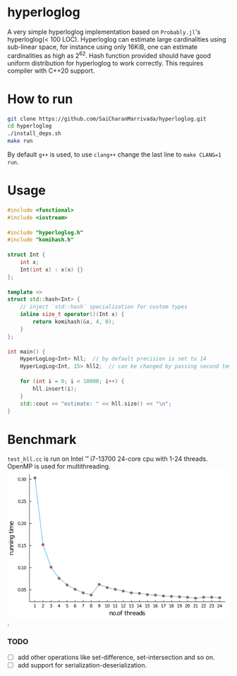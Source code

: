 # hyperloglog

A very simple hyperloglog implementation based on `Probably.jl`'s hyperloglog(<
100 LOC). Hyperloglog can estimate large cardinalities using sub-linear space,
for instance using only 16KiB, one can estimate cardinalities as high as
$2^{62}$. Hash function provided should have good uniform distribution for
hyperloglog to work correctly. This requires compiler with C++20 support.

# How to run

```bash
git clone https://github.com/SaiCharanMarrivada/hyperloglog.git
cd hyperloglog
./install_deps.sh
make run
```

By default `g++` is used, to use `clang++` change the last line to
`make CLANG=1 run`.

# Usage

```cpp
#include <functional>
#include <iostream>

#include "hyperloglog.h"
#include "komihash.h"

struct Int {
    int x;
    Int(int x) : x(x) {}
};

template <>
struct std::hash<Int> {
    // inject `std::hash` specialization for custom types
    inline size_t operator()(Int x) {
        return komihash(&x, 4, 0);
    }
};

int main() {
    HyperLogLog<Int> hll;  // by default precision is set to 14
    HyperLogLog<Int, 15> hll2;  // can be changed by passing second template parameter

    for (int i = 0; i < 10000; i++) {
        hll.insert(i);
    }
    std::cout << "estimate: " << hll.size() << "\n";
}
```

# Benchmark

`test_hll.cc` is run on Intel &trade; i7-13700 24-core cpu with 1-24 threads.
OpenMP is used for multithreading. ![](./running_times.png?raw=true).

### TODO

- [ ] add other operations like set-difference, set-intersection and so on.
- [ ] add support for serialization-deserialization.
